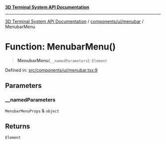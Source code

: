 [**3D Terminal System API Documentation**](../../../../README.md)

***

[3D Terminal System API Documentation](../../../../README.md) / [components/ui/menubar](../README.md) / MenubarMenu

# Function: MenubarMenu()

> **MenubarMenu**(`__namedParameters`): `Element`

Defined in: [src/components/ui/menubar.tsx:9](https://github.com/Dicommunitas/ThreeJS_Terminal_3D2/blob/2d6118765ed06f96efcb299ae199b08c708400c9/src/components/ui/menubar.tsx#L9)

## Parameters

### \_\_namedParameters

`MenubarMenuProps` & `object`

## Returns

`Element`
